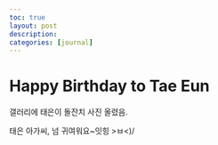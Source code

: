 ```yaml
---
toc: true
layout: post
description:
categories: [journal]
---
```

# Happy Birthday to Tae Eun

갤러리에 태은이 돌잔치 사진 올렸음.

태은 아가씨, 넘 귀여워요~잇힝 >ㅂ<)/